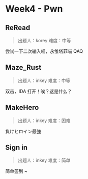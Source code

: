 # Week4 - Pwn

## ReRead

> 出题人：korey
> 难度：中等

尝试一下二次输入喵，永雏塔菲喵 QAQ

## Maze_Rust

> 出题人：inkey
> 难度：中等

双击，IDA 打开！唉？这是什么？

## MakeHero

> 出题人：inkey
> 难度：困难

負けヒロイン最強

## Sign in

> 出题人：inkey
> 难度：简单

简单签到 ~
